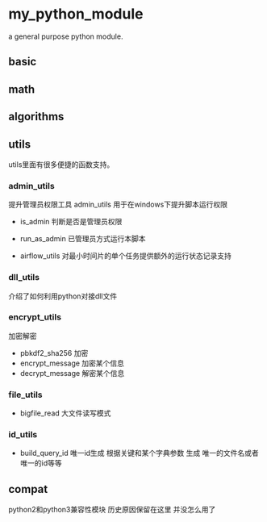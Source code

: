 # my_python_module
a general purpose python module.

## basic

## math

## algorithms

## utils
utils里面有很多便捷的函数支持。 

### admin_utils
提升管理员权限工具 admin_utils 用于在windows下提升脚本运行权限

- is_admin 判断是否是管理员权限
- run_as_admin 已管理员方式运行本脚本


- airflow_utils 对最小时间片的单个任务提供额外的运行状态记录支持


### dll_utils
介绍了如何利用python对接dll文件

### encrypt_utils
加密解密

- pbkdf2_sha256 加密
- encrypt_message 加密某个信息
- decrypt_message 解密某个信息


### file_utils
- bigfile_read 大文件读写模式


### id_utils

- build_query_id
唯一id生成 
根据关键和某个字典参数 生成 唯一的文件名或者唯一的id等等


## compat
python2和python3兼容性模块 历史原因保留在这里 并没怎么用了 




